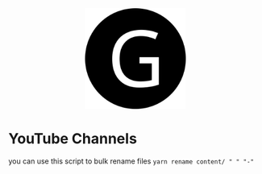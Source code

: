 <div align="center">
    <img src="static/logos/logo-1024.png" alt="Logo" width='200px' height='200px'/>
</div>

# YouTube Channels

you can use this script to bulk rename files
`yarn rename content/ " " "-"`
